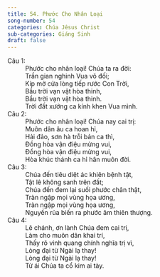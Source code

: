 ```yaml
---
title: 54. Phước Cho Nhân Loại
song-number: 54
categories: Chúa Jêsus Christ
sub-categories: Giáng Sinh
draft: false
---
```

<dl><dt>Câu 1:</dt><dd data-verse="1"> Phước cho nhân loại! Chúa ta ra đời: <br/>Trần gian nghinh Vua vô đối; <br/>Kíp mở cửa lòng tiếp rước Con Trời, <br/>Bầu trời vạn vật hòa thinh, <br/>Bầu trời vạn vật hòa thinh. <br/>Trời đất xướng ca kính khen Vua mình. </dd><dt>Câu 2:</dt><dd data-verse="2">Phước cho nhân loại! Chúa nay cai trị: <br/>Muôn dân âu ca hoan hỉ, <br/>Hải đảo, sơn hà trỗi bản ca thì, <br/>Đồng hòa vận điệu mừng vui, <br/>Đồng hòa vận điệu mừng vui, <br/>Hòa khúc thánh ca hỉ hân muôn đời. </dd><dt>Câu 3:</dt><dd data-verse="3">Chúa đến tiêu diệt ác khiên bệnh tật, <br/>Tật lê không sanh trên đất; <br/>Chúa đến đem lại suối phước chân thật, <br/>Tràn ngập mọi vùng họa ương, <br/>Tràn ngập mọi vùng họa ương, <br/>Nguyền rủa biến ra phước âm thiên thượng. </dd><dt>Câu 4:</dt><dd data-verse="4">Lẽ chánh, ơn lành Chúa đem cai trị, <br/>Làm cho muôn dân khai trí, <br/>Thấy rõ vinh quang chính nghĩa trị vì, <br/>Lòng đại từ Ngài lạ thay! <br/>Lòng đại từ Ngài lạ thay! <br/>Từ ái Chúa ta cổ kim ai tày. </dd></dl>